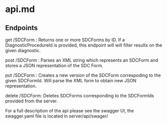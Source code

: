 # api.md

## Endpoints

get /SDCForm :  Returns one or more SDCForms by ID. If a DiagnosticProcedureId is provided, this endpoint will will filter results on the given diagnostic.


post /SDCForm : Parses an XML string which represents an SDCForm and stores a JSON representation of the SDC Form.


put /SDCForm : Creates a new version of the SDCForm correspoding to the given SDCFormId. Will parse the XML form to obtain new JSON representation.


delete /SDCForm: Deletes SDCForms corresponding to the SDCFormIds provided from the server.



For a full description of the api please see the swagger UI, the swagger.yaml file is located in server/api/swager/
